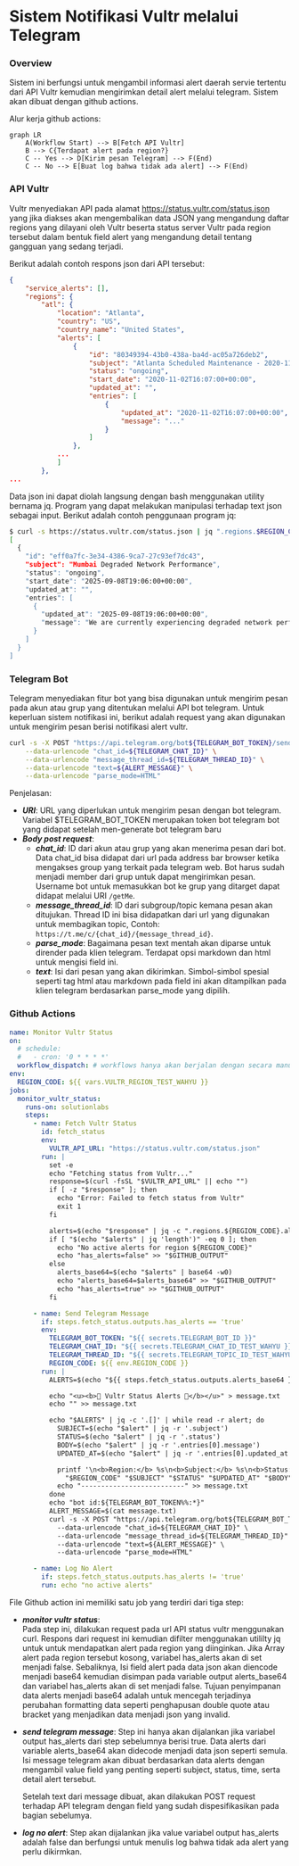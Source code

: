 # Sistem Notifikasi Vultr melalui Telegram

### Overview
Sistem ini berfungsi untuk mengambil informasi alert daerah servie tertentu dari API Vultr kemudian mengirimkan detail alert melalui telegram. Sistem akan dibuat dengan github actions.

Alur kerja github actions:
```mermaid
graph LR
    A(Workflow Start) --> B[Fetch API Vultr]
    B --> C{Terdapat alert pada region?}
    C -- Yes --> D[Kirim pesan Telegram] --> F(End)
    C -- No --> E[Buat log bahwa tidak ada alert] --> F(End)
```
### API Vultr

Vultr menyediakan API pada alamat https://status.vultr.com/status.json yang jika diakses akan mengembalikan data JSON yang mengandung daftar regions yang dilayani oleh Vultr beserta status server Vultr pada region tersebut dalam bentuk field alert yang mengandung detail tentang gangguan yang sedang terjadi.

Berikut adalah contoh respons json dari API tersebut:

```json
{
    "service_alerts": [],
    "regions": {
        "atl": {
            "location": "Atlanta",
            "country": "US",
            "country_name": "United States",
            "alerts": [
                {
                    "id": "80349394-43b0-438a-ba4d-ac05a726deb2",
                    "subject": "Atlanta Scheduled Maintenance - 2020-11-10",
                    "status": "ongoing",
                    "start_date": "2020-11-02T16:07:00+00:00",
                    "updated_at": "",
                    "entries": [
                        {
                            "updated_at": "2020-11-02T16:07:00+00:00",
                            "message": "..."
                        }
                    ]
                },
            ...   
            ]
        },
...
```
Data json ini dapat diolah langsung dengan bash menggunakan utility bernama jq. Program yang dapat melakukan manipulasi terhadap text json sebagai input. Berikut adalah contoh penggunaan program jq:
```bash
$ curl -s https://status.vultr.com/status.json | jq ".regions.$REGION_CODE.alerts"
[
  {
    "id": "eff0a7fc-3e34-4386-9ca7-27c93ef7dc43",
    "subject": "Mumbai Degraded Network Performance",
    "status": "ongoing",
    "start_date": "2025-09-08T19:06:00+00:00",
    "updated_at": "",
    "entries": [
      {
        "updated_at": "2025-09-08T19:06:00+00:00",
        "message": "We are currently experiencing degraded network performance in our Bangalore location with international connectivity to India.  You may experience slower speeds or intermittent connectivity across all of our upstream transit providers. We will provide updates as more information becomes available."
      }
    ]
  }
]
```
### Telegram Bot

Telegram menyediakan fitur bot yang bisa digunakan untuk mengirim pesan pada akun atau grup yang ditentukan melalui API bot telegram. Untuk keperluan sistem notifikasi ini, berikut adalah request yang akan digunakan untuk mengirim pesan berisi notifikasi alert vultr.

```bash
curl -s -X POST "https://api.telegram.org/bot${TELEGRAM_BOT_TOKEN}/sendMessage" \
    --data-urlencode "chat_id=${TELEGRAM_CHAT_ID}" \
    --data-urlencode "message_thread_id=${TELEGRAM_THREAD_ID}" \
    --data-urlencode "text=${ALERT_MESSAGE}" \
    --data-urlencode "parse_mode=HTML"
```
Penjelasan:
- ***URI***: URL yang diperlukan untuk mengirim pesan dengan bot telegram. Variabel $TELEGRAM_BOT_TOKEN merupakan token bot telegram bot yang didapat setelah men-generate bot telegram baru
- ***Body post request***:
    - ***chat_id***: ID dari akun atau grup yang akan menerima pesan dari bot. Data chat_id bisa didapat dari url pada address bar browser ketika mengakses group yang terkait pada telegram web. Bot harus sudah menjadi member dari grup untuk dapat mengirimkan pesan. Username bot untuk memasukkan bot ke grup yang ditarget dapat didapat melalui URI `/getMe`.
    - ***message_thread_id***: ID dari subgroup/topic kemana pesan akan ditujukan. Thread ID ini bisa didapatkan dari url yang digunakan untuk membagikan topic, Contoh: `https://t.me/c/{chat_id}/{message_thread_id}`.
    - ***parse_mode***: Bagaimana pesan text mentah akan diparse untuk dirender pada klien telegram. Terdapat opsi markdown dan html untuk mengisi field ini. 
    - ***text***: Isi dari pesan yang akan dikirimkan. Simbol-simbol spesial seperti tag html atau markdown pada field ini akan ditampilkan pada klien telegram berdasarkan parse_mode yang dipilih.

### Github Actions
```yaml
name: Monitor Vultr Status
on:
  # schedule:
  #   - cron: '0 * * * *'
  workflow_dispatch: # workflows hanya akan berjalan dengan secara manual
env:
  REGION_CODE: ${{ vars.VULTR_REGION_TEST_WAHYU }}
jobs:
  monitor_vultr_status:
    runs-on: solutionlabs
    steps:
      - name: Fetch Vultr Status
        id: fetch_status
        env:
          VULTR_API_URL: "https://status.vultr.com/status.json"
        run: |
          set -e
          echo "Fetching status from Vultr..."
          response=$(curl -fsSL "$VULTR_API_URL" || echo "")
          if [ -z "$response" ]; then
            echo "Error: Failed to fetch status from Vultr"
            exit 1
          fi

          alerts=$(echo "$response" | jq -c ".regions.${REGION_CODE}.alerts // []")
          if [ "$(echo "$alerts" | jq 'length')" -eq 0 ]; then
            echo "No active alerts for region ${REGION_CODE}"
            echo "has_alerts=false" >> "$GITHUB_OUTPUT"
          else
            alerts_base64=$(echo "$alerts" | base64 -w0)
            echo "alerts_base64=$alerts_base64" >> "$GITHUB_OUTPUT"
            echo "has_alerts=true" >> "$GITHUB_OUTPUT"
          fi

      - name: Send Telegram Message
        if: steps.fetch_status.outputs.has_alerts == 'true'
        env:
          TELEGRAM_BOT_TOKEN: "${{ secrets.TELEGRAM_BOT_ID }}"
          TELEGRAM_CHAT_ID: "${{ secrets.TELEGRAM_CHAT_ID_TEST_WAHYU }}"
          TELEGRAM_THREAD_ID: "${{ secrets.TELEGRAM_TOPIC_ID_TEST_WAHYU }}"
          REGION_CODE: ${{ env.REGION_CODE }}
        run: |
          ALERTS=$(echo "${{ steps.fetch_status.outputs.alerts_base64 }}" | base64 -d)

          echo "<u><b>🚨 Vultr Status Alerts 🚨</b></u>" > message.txt
          echo "" >> message.txt

          echo "$ALERTS" | jq -c '.[]' | while read -r alert; do
            SUBJECT=$(echo "$alert" | jq -r '.subject')
            STATUS=$(echo "$alert" | jq -r '.status')
            BODY=$(echo "$alert" | jq -r '.entries[0].message')
            UPDATED_AT=$(echo "$alert" | jq -r '.entries[0].updated_at')

            printf '\n<b>Region:</b> %s\n<b>Subject:</b> %s\n<b>Status:</b> %s\n<b>Updated:</b> %s\n\n-- Details --\n%s\n' \
              "$REGION_CODE" "$SUBJECT" "$STATUS" "$UPDATED_AT" "$BODY" >> message.txt
            echo "--------------------------" >> message.txt
          done
          echo "bot id:${TELEGRAM_BOT_TOKEN%%:*}"
          ALERT_MESSAGE=$(cat message.txt)
          curl -s -X POST "https://api.telegram.org/bot${TELEGRAM_BOT_TOKEN}/sendMessage" \
            --data-urlencode "chat_id=${TELEGRAM_CHAT_ID}" \
            --data-urlencode "message_thread_id=${TELEGRAM_THREAD_ID}" \
            --data-urlencode "text=${ALERT_MESSAGE}" \
            --data-urlencode "parse_mode=HTML"

      - name: Log No Alert
        if: steps.fetch_status.outputs.has_alerts != 'true'
        run: echo "no active alerts"
```
File Github action ini memiliki satu job yang terdiri dari tiga step:
- ***monitor vultr status***:  
    Pada step ini, dilakukan request pada url API status vultr menggunakan curl. Respons dari request ini kemudian difilter menggunakan utililty jq untuk untuk mendapatkan alert pada region yang diinginkan. Jika Array alert pada region tersebut kosong, variabel has_alerts akan di set menjadi false. Sebaliknya, Isi field alert pada data json akan diencode menjadi base64 kemudian disimpan pada variable output alerts_base64 dan variabel has_alerts akan di set menjadi false. Tujuan penyimpanan data alerts menjadi base64 adalah untuk mencegah terjadinya perubahan formatting data seperti penghapusan double quote atau bracket yang menjadikan data menjadi json yang invalid.
- ***send telegram message***:
    Step ini hanya akan dijalankan jika variabel output has_alerts dari step sebelumnya berisi true. Data alerts dari variable alerts_base64 akan didecode menjadi data json seperti semula. Isi message telegram akan dibuat berdasarkan data alerts dengan mengambil value field yang penting seperti subject, status, time, serta detail alert tersebut.

    Setelah text dari message dibuat, akan dilakukan POST request terhadap API telegram dengan field yang sudah dispesifikasikan pada bagian sebelumya. 
- ***log no alert***:
    Step akan dijalankan jika value variabel output has_alerts adalah false dan berfungsi untuk menulis log bahwa tidak ada alert yang perlu dikirmkan. 
